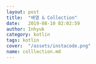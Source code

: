 ```yaml
---
layout: post
title:  "배열 & Collection"
date:   2019-08-10 02:02:59
author: Inhyuk
category: kotlin
tags: kotlin
cover:  "/assets/instacode.png"
name: colllection.md
---
```

